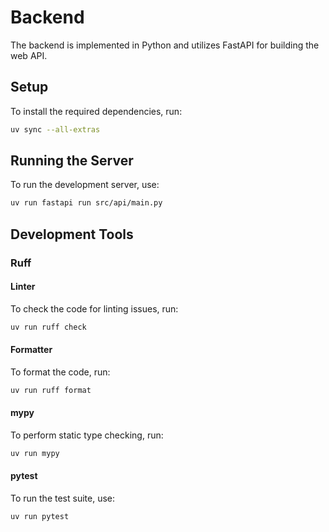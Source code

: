 # Backend
The backend is implemented in Python and utilizes FastAPI for building the web API.

## Setup
To install the required dependencies, run:
```zsh
uv sync --all-extras
```

## Running the Server
To run the development server, use:
```zsh
uv run fastapi run src/api/main.py
```

## Development Tools
### Ruff
#### Linter
To check the code for linting issues, run:
```zsh
uv run ruff check
```

#### Formatter
To format the code, run:
```zsh
uv run ruff format
```

#### mypy
To perform static type checking, run:
```zsh
uv run mypy
```

#### pytest
To run the test suite, use:
```zsh
uv run pytest
```
